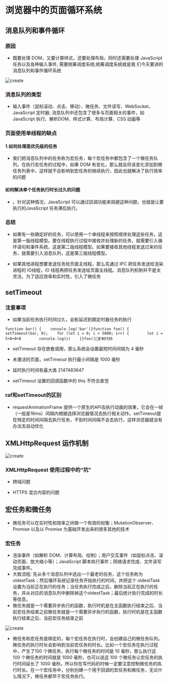 # 浏览器中的页面循环系统

## 消息队列和事件循环

### 原因

* 既要处理 DOM，又要计算样式，还要处理布局，同时还需要处理 JavaScript 任务以及各种输入事件, 需要统筹调度系统;统筹调度系统就是我
们今天要讲的消息队列和事件循环系统

![create](/Occam-s-Razor.github.io/networkIo.jpg)

### 消息队列的类型

* 输入事件（鼠标滚动、点击、移动）、微任务、文件读写、WebSocket、JavaScript 定时器; 消息队列中还包含了很多与页面相关的事件，如 JavaScript 执行、解析DOM、样式计算、布局计算、CSS 动画等

### 页面使用单线程的缺点


#### 1.如何处理高优先级的任务

* 我们把消息队列中的任务称为宏任务，每个宏任务中都包含了一个微任务队列，在执行宏任务的过程中，如果 DOM 有变化，那么就会将该变化添加到微任务列表中，这样就不会影响到宏任务的继续执行，因此也就解决了执行效率的问题


#### 如何解决单个任务执行时长过久的问题

* 。针对这种情况，JavaScript 可以通过回调功能来规避这种问题，也就是让要执行的JavaScript 任务滞后执行。


### 总结

* 如果有一些确定好的任务，可以使用一个单线程来按照顺序处理这些任务，这是第一版线程模型。要在线程执行过程中接收并处理新的任务，就需要引入循环语句和事件系统，这是第二版线程模型。如果要接收其他线程发送过来的任务，就需要引入消息队列，这是第三版线程模型。

* 如果其他进程想要发送任务给页面主线程，那么先通过 IPC 把任务发送给渲染进程的 IO线程，IO 线程再把任务发送给页面主线程。消息队列机制并不是太灵活，为了适应效率和实时性，引入了微任务

## setTimeout

### 注意事项
* 如果当前任务执行时间过久，会影延迟到期定时器任务的执行


```
function bar() {    console.log('bar')}function foo() {    setTimeout(bar, 0);    for (let i = 0; i < 5000; i++) {        let i = 5+8+8+8        console.log(i)    }}foo()复制代码
```

* setTimeout 存在嵌套调用，那么系统会设置最短时间间隔为 4 毫秒

* 未激活的页面，setTimeout 执行最小间隔是 1000 毫秒

* 延时执行时间有最大值  2147483647

* setTimeout 设置的回调函数中的 this 不符合直觉

### raf和setTimeout的区别


* requestAnimationFrame 提供一个原生的API去执行动画的效果，它会在一帧（一般是16ms）间隔内根据选择浏览器情况去执行相关动作。setTimeout是在特定的时间间隔去执行任务，不到时间间隔不会去执行，这样浏览器就没有办法去自动优化


## XMLHttpRequest 运作机制


![create](/Occam-s-Razor.github.io/xhr.jpg)


### XMLHttpRequest 使用过程中的“坑”

* 跨域问题

* HTTPS 混合内容的问题


## 宏任务和微任务

* 微任务可以在实时性和效率之间做一个有效的权衡；MutationObserver、Promise 以及以 Promise 为基础开发出来的很多其他的技术


### 宏任务

* 渲染事件（如解析 DOM、计算布局、绘制）；用户交互事件（如鼠标点击、滚动页面、放大缩小等）；JavaScript 脚本执行事件；网络请求完成、文件读写完成事件。
* 大致流程: 先从多个消息队列中选出一个最老的任务，这个任务称为 oldestTask；然后循环系统记录任务开始执行的时间，并把这个 oldestTask 设置为当前正在执行的任务；当任务执行完成之后，删除当前正在执行的任务，并从对应的消息队列中删除掉这个oldestTask；最后统计执行完成的时长等信息。
* 微任务就是一个需要异步执行的函数，执行时机是在主函数执行结束之后、当前宏任务结束之前微任务就是一个需要异步执行的函数，执行时机是在主函数执行结束之后、当前宏任务结束之前


![create](/Occam-s-Razor.github.io/microtask.jpg)

* 微任务和宏任务是绑定的，每个宏任务在执行时，会创建自己的微任务队列。微任务的执行时长会影响到当前宏任务的时长。比如一个宏任务在执行过程中，产生了100 个微任务，执行每个微任务的时间是 10 毫秒，那么执行这 100 个微任务的时间就是 1000 毫秒，也可以说这 100 个微任务让宏任务的执行时间延长了 1000 毫秒。所以你在写代码的时候一定要注意控制微任务的执行时长。在一个宏任务中，分别创建一个用于回调的宏任务和微任务，无论什么情况下，微任务都早于宏任务执行。
